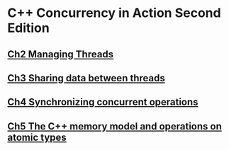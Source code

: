 # C++ Concurrency in Action Second Edition

## [Ch2 Managing Threads](cpp_concurrency_in_action_2nd/managing_thread.md)

## [Ch3 Sharing data between threads](cpp_concurrency_in_action_2nd/sharing_data.md)

## [Ch4 Synchronizing concurrent operations](cpp_concurrency_in_action_2nd/sync_operations.md)

## [Ch5 The C++ memory model and operations on atomic types](cpp_concurrency_in_action_2nd/memory_model_atomic_types.md)